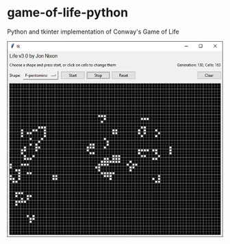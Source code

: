 # game-of-life-python
Python and tkinter implementation of Conway's Game of Life

<img src="https://raw.githubusercontent.com/noonjinx/game-of-life-python/master/life.png" />
